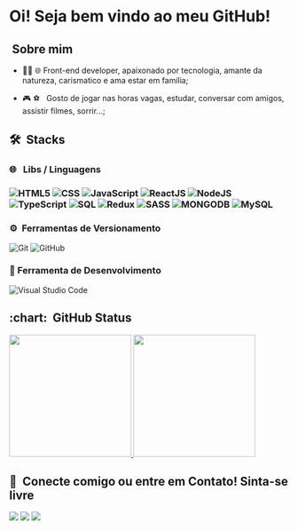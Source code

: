 <h1> Oi! Seja bem vindo ao meu GitHub! </h1>


<h2>  &nbsp;Sobre mim </h2>

- 👨‍💻 🌐 Front-end developer, apaixonado por tecnologia, amante da natureza, carismatico e ama estar em familia;

- 🎮 ⚽  &nbsp; Gosto de jogar nas horas vagas, estudar, conversar com amigos, assistir filmes, sorrir...;


<h2>🛠 &nbsp;Stacks</h2>

<h3>🌐 &nbsp; Libs / Linguagens<h3>

![HTML5](https://img.shields.io/badge/-HTML5-333333?style=flat&logo=HTML5)&nbsp;![CSS](https://img.shields.io/badge/-CSS-333333?style=flat&logo=CSS3&logoColor=1572B6)&nbsp;![JavaScript](https://img.shields.io/badge/-JavaScript-333333?style=flat&logo=javascript)&nbsp;![ReactJS](https://img.shields.io/badge/-React-333333?style=flat&logo=react)&nbsp;![NodeJS](https://img.shields.io/badge/-Node.js-333333?style=flat&logo=node.js)&nbsp;![TypeScript](https://img.shields.io/badge/-TypeScript-333333?style=flat&logo=typescript)&nbsp;![SQL](https://img.shields.io/badge/-MySQL-333333?style=flat&logo=mysql)&nbsp;![Redux](https://img.shields.io/badge/-Redux-333333?style=flat&logo=redux)&nbsp;![SASS](https://img.shields.io/badge/-SASS-333333?style=flat&logo=sass)&nbsp;![MONGODB](https://img.shields.io/badge/-MongoDB-333333?style=flat&logo=MongoDB)&nbsp;![MySQL](https://img.shields.io/badge/-MySQL-333333?style=flat&logo=MySQL)&nbsp;




<h3>⚙️&nbsp; Ferramentas de Versionamento</h3>

![Git](https://img.shields.io/badge/-Git-333333?style=flat&logo=git)&nbsp;![GitHub](https://img.shields.io/badge/-GitHub-333333?style=flat&logo=github)



<h3>🔧&nbsp;Ferramenta de Desenvolvimento</h3>

![Visual Studio Code](https://img.shields.io/badge/-Visual%20Studio%20Code-333333?style=flat&logo=visual-studio-code&logoColor=007ACC)



  
<h2> :chart: &nbsp;GitHub Status </h2>

<a  href="https://github.com/Gabriel-sys-hub">
  <img  height="220em"  src="https://github-readme-stats.vercel.app/api/top-langs/?username=Gabriel-sys-hub">
</a>
<a  href="https://github.com/Gabriel-sys-hub">
  <img  height="220em"  src="https://github-readme-stats.vercel.app/api?username=Gabriel-sys-hub&show_icons=true&theme=">
</a>

  

<h2>🤝&nbsp; Conecte comigo ou entre em Contato! Sinta-se livre</h2>

<div>
    <a href="https://www.linkedin.com/in/gabrielpfernandes/" target="_blank"><img src="https://img.shields.io/badge/-LinkedIn-%230077B5?style=for-the-badge&logo=linkedin&logoColor=white" target="_blank"></a> 
  <a href="https://wa.me/5577998368927" target="_blank"><img src="https://img.shields.io/badge/WhatsApp-25d366?style=for-the-badge&logo=whatsapp&logoColor=white" target="_blank"></a> 
  <a href = "mailto:gabrielfernandessilva.ba@gmail.com"><img src="https://img.shields.io/badge/-Gmail-ea4335?style=for-the-badge&logo=gmail&logoColor=white" target="_blank"></a>
</div>
